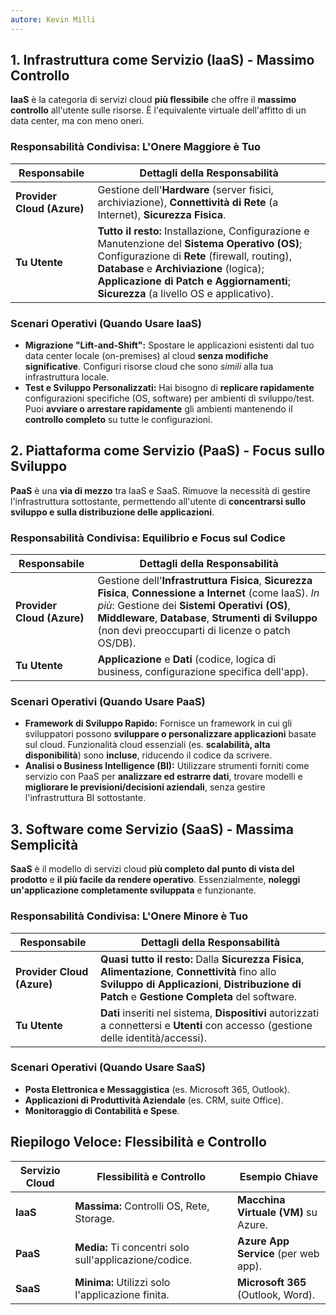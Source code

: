 ```yaml
---
autore: Kevin Milli
---
```


## 1. Infrastruttura come Servizio (IaaS) - Massimo Controllo

**IaaS** è la categoria di servizi cloud **più flessibile** che offre il **massimo controllo** all'utente sulle risorse. È l'equivalente virtuale dell'affitto di un data center, ma con meno oneri.

### Responsabilità Condivisa: L'Onere Maggiore è Tuo

|Responsabile|Dettagli della Responsabilità|
|---|---|
|**Provider Cloud (Azure)**|Gestione dell'**Hardware** (server fisici, archiviazione), **Connettività di Rete** (a Internet), **Sicurezza Fisica**.|
|**Tu Utente**|**Tutto il resto:** Installazione, Configurazione e Manutenzione del **Sistema Operativo (OS)**; Configurazione di **Rete** (firewall, routing), **Database** e **Archiviazione** (logica); **Applicazione di Patch e Aggiornamenti**; **Sicurezza** (a livello OS e applicativo).|

### Scenari Operativi (Quando Usare IaaS)

- **Migrazione "Lift-and-Shift":** Spostare le applicazioni esistenti dal tuo data center locale (on-premises) al cloud **senza modifiche significative**. Configuri risorse cloud che sono _simili_ alla tua infrastruttura locale.
- **Test e Sviluppo Personalizzati:** Hai bisogno di **replicare rapidamente** configurazioni specifiche (OS, software) per ambienti di sviluppo/test. Puoi **avviare o arrestare rapidamente** gli ambienti mantenendo il **controllo completo** su tutte le configurazioni.

## 2. Piattaforma come Servizio (PaaS) - Focus sullo Sviluppo

**PaaS** è una **via di mezzo** tra IaaS e SaaS. Rimuove la necessità di gestire l'infrastruttura sottostante, permettendo all'utente di **concentrarsi sullo sviluppo e sulla distribuzione delle applicazioni**.

### Responsabilità Condivisa: Equilibrio e Focus sul Codice

|Responsabile|Dettagli della Responsabilità|
|---|---|
|**Provider Cloud (Azure)**|Gestione dell'**Infrastruttura Fisica**, **Sicurezza Fisica**, **Connessione a Internet** (come IaaS). _In più_: Gestione dei **Sistemi Operativi (OS)**, **Middleware**, **Database**, **Strumenti di Sviluppo** (non devi preoccuparti di licenze o patch OS/DB).|
|**Tu Utente**|**Applicazione** e **Dati** (codice, logica di business, configurazione specifica dell'app).|

### Scenari Operativi (Quando Usare PaaS)

- **Framework di Sviluppo Rapido:** Fornisce un framework in cui gli sviluppatori possono **sviluppare o personalizzare applicazioni** basate sul cloud. Funzionalità cloud essenziali (es. **scalabilità, alta disponibilità**) sono **incluse**, riducendo il codice da scrivere.
- **Analisi o Business Intelligence (BI):** Utilizzare strumenti forniti come servizio con PaaS per **analizzare ed estrarre dati**, trovare modelli e **migliorare le previsioni/decisioni aziendali**, senza gestire l'infrastruttura BI sottostante.

## 3. Software come Servizio (SaaS) - Massima Semplicità

**SaaS** è il modello di servizi cloud **più completo dal punto di vista del prodotto** e **il più facile da rendere operativo**. Essenzialmente, **noleggi un'applicazione completamente sviluppata** e funzionante.

### Responsabilità Condivisa: L'Onere Minore è Tuo

|Responsabile|Dettagli della Responsabilità|
|---|---|
|**Provider Cloud (Azure)**|**Quasi tutto il resto:** Dalla **Sicurezza Fisica**, **Alimentazione**, **Connettività** fino allo **Sviluppo di Applicazioni**, **Distribuzione di Patch** e **Gestione Completa** del software.|
|**Tu Utente**|**Dati** inseriti nel sistema, **Dispositivi** autorizzati a connettersi e **Utenti** con accesso (gestione delle identità/accessi).|

### Scenari Operativi (Quando Usare SaaS)

- **Posta Elettronica e Messaggistica** (es. Microsoft 365, Outlook).
- **Applicazioni di Produttività Aziendale** (es. CRM, suite Office).
- **Monitoraggio di Contabilità e Spese**.

## Riepilogo Veloce: Flessibilità e Controllo

|Servizio Cloud|Flessibilità e Controllo|Esempio Chiave|
|---|---|---|
|**IaaS**|**Massima:** Controlli OS, Rete, Storage.|**Macchina Virtuale (VM)** su Azure.|
|**PaaS**|**Media:** Ti concentri solo sull'applicazione/codice.|**Azure App Service** (per web app).|
|**SaaS**|**Minima:** Utilizzi solo l'applicazione finita.|**Microsoft 365** (Outlook, Word).|

